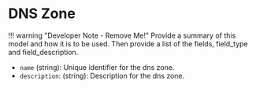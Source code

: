 # DNS Zone

!!! warning "Developer Note - Remove Me!"
    Provide a summary of this model and how it is to be used. Then provide a list of the fields, field_type and field_description.

- `name` (string): Unique identifier for the dns zone.
- `description`: (string): Description for the dns zone.
